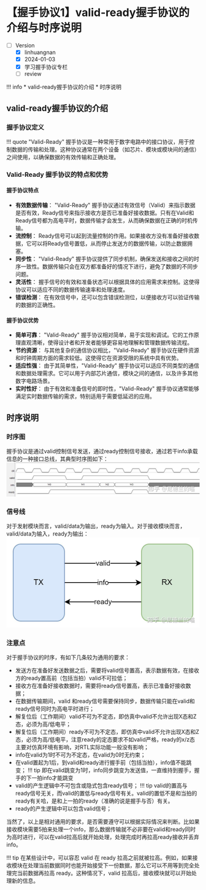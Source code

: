 # 【握手协议1】valid-ready握手协议的介绍与时序说明

- [ ] Version
    * [x] linhuangnan
    * [x] 2024-01-03 
    * [x] 学习握手协议专栏
    * [ ] review

!!! info
    * valid-ready握手协议的介绍
    * 时序说明

## valid-ready握手协议的介绍
### 握手协议定义
!!! quote
    "Valid-Ready" 握手协议是一种常用于数字电路中的接口协议，用于控制数据的传输和处理。这种协议通常在两个设备（如芯片、模块或模块间的通信）之间使用，以确保数据的有效传输和正确处理。

### Valid-Ready 握手协议的特点和优势

#### 握手协议特点
* **有效数据传输**： "Valid-Ready" 握手协议通过有效信号（Valid）来指示数据是否有效，Ready信号来指示接收方是否已准备好接收数据。只有在Valid和Ready信号都为高电平时，数据传输才会发生，从而确保数据在正确的时机传输。
* **流控制**： Ready信号可以起到流量控制的作用。如果接收方没有准备好接收数据，它可以将Ready信号置低，从而停止发送方的数据传输，以防止数据拥塞。
* **同步性**： "Valid-Ready" 握手协议提供了同步机制，确保发送和接收之间的时序一致性。数据传输只会在双方都准备好的情况下进行，避免了数据的不同步问题。
* **灵活性**： 握手信号的有效和准备状态可以根据具体的应用需求来控制。这使得协议可以适应不同的数据传输速率和处理速度。
* **错误检测**： 在有效信号中，还可以包含错误检测位，以便接收方可以验证传输的数据的正确性。

#### 握手协议优势

* **简单可靠**： "Valid-Ready" 握手协议相对简单，易于实现和调试。它的工作原理直观清晰，使得设计者和开发者能够更容易地理解和管理数据传输流程。
* **节约资源**： 与其他复杂的通信协议相比，"Valid-Ready" 握手协议在硬件资源和时钟周期方面的需求较低。这使得它在资源受限的系统中具有优势。
* **适应性强**： 由于其简单性，"Valid-Ready" 握手协议可以适应不同类型的通信和数据处理需求。它可以用于内部芯片通信，模块之间的通信，以及许多其他数字电路场景。
* **实时性好**： 由于有效和准备信号的即时性，"Valid-Ready" 握手协议通常能够满足实时数据传输的需求，特别适用于需要低延迟的应用。

## 时序说明

### 时序图
握手协议是通过valid控制信号发送，通过ready控制信号接收，通过若干info承载信息的一种接口总线，其典型时序图如下：
![37](../img/37.jpg)

### 信号线
对于发射模块而言，valid/data为输出，ready为输入。对于接收模块而言，valid/data为输入，ready为输出：
![38](../img/38.jpg)

### 注意点

对于握手协议的时序，有如下几条较为通用的要求：

* 发送方在准备好发送数据之后，需要将valid信号置高，表示数据有效，在接收方的ready置高前（包括当拍）valid不可拉低；
* 接收方在准备好接收数据时，需要将ready信号置高，表示已准备好接收数据；
* 在数据传输期间，valid 和ready信号需要保持同步，数据传输只能在valid和ready信号同时为高电平时进行；
* 解复位后（工作期间）valid不可为不定态，即仿真中valid不允许出现X态和Z态，必须为高/低电平；
* 解复位后（工作期间）ready不可为不定态，即仿真中valid不允许出现X态和Z态，必须为高/低电平，注意ready的定态要求不如valid严格，ready的x/z态主要对仿真环境有影响，对RTL实际功能一般没有影响；
* info在valid为1时不可为不定态，在valid为0时无约束；
* 在valid置起为1后，到valid和ready进行握手前（包括当拍），info值不能跳变；
!!! tip
    即在valid跳变为1时，info同步跳变为发送值，一直维持到握手，握手的下一拍info才能跳变
* valid的产生逻辑中不可包含或隐式包含ready信号；
!!! tip
    valid的置高与ready信号无关，而valid的置低与ready信号有关。valid的置低不是和当拍的ready有关哈，是和上一拍的ready（准确的说是握手与否）有关。
* ready的产生逻辑中可以包含valid信号；

当然了，以上是相对通用的要求，是否需要遵守可以根据实际情况来判断。比如果接收模块需要5拍来处理一个info，那么数据传输就不必非要在valid和ready同时为高时进行，可以在valid拉高后就开始处理，处理完成时再拉高ready接收并丢弃info。

!!! tip
    在某些设计中，可以容忍 valid 在 ready 拉高之前就被拉高。例如，如果接收模块在处理当前数据同时也能开始接受下一份数据，那么它可以不用等到完全处理完当前数据再拉高 ready。这种情况下，valid 拉高后，接收模块就可以开始处理新的信息。

